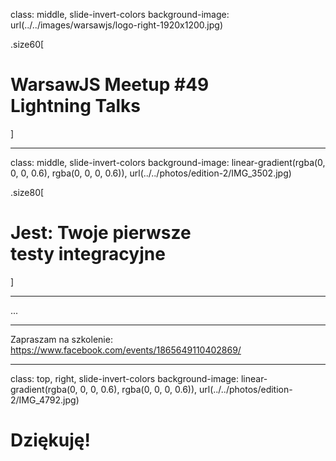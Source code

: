 class: middle, slide-invert-colors
background-image: url(../../images/warsawjs/logo-right-1920x1200.jpg)

.size60[
# WarsawJS Meetup #49 <br/><span class="slim">Lightning Talks</span>
]

---

class: middle, slide-invert-colors
background-image: linear-gradient(rgba(0, 0, 0, 0.6), rgba(0, 0, 0, 0.6)), url(../../photos/edition-2/IMG_3502.jpg)

.size80[
# <span class="slim">Jest</span>: Twoje pierwsze<br/>testy integracyjne
]

---

...

---

Zapraszam na szkolenie:
https://www.facebook.com/events/1865649110402869/

---

class: top, right, slide-invert-colors
background-image: linear-gradient(rgba(0, 0, 0, 0.6), rgba(0, 0, 0, 0.6)), url(../../photos/edition-2/IMG_4792.jpg)

# Dziękuję!
